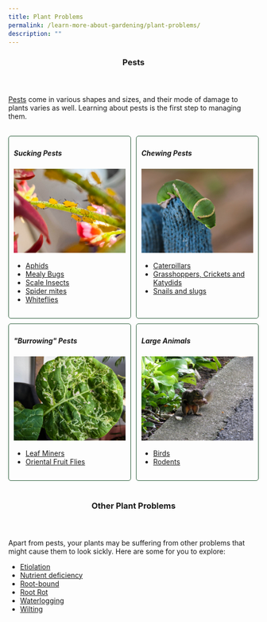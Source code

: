 ```yaml
---
title: Plant Problems
permalink: /learn-more-about-gardening/plant-problems/
description: ""
---
```

<style>
	.wrapper {
		display: grid;
		grid-template-columns: repeat(auto-fit, minmax(200px, 1fr));
		grid-template-rows: auto-fit;
		column-gap: 10px;
		row-gap: 10px;
	}

	.box{
		border: solid 1px #215732;
		border-radius: 5px;
		padding: 5px 10px 15px 10px;
	}
</style>

<header>
	<h3>Pests</h3>
</header>

<section>
	<p><a href="/page-index/pests/pests">Pests</a> come in various shapes and sizes, and their mode of damage to plants varies as well. Learning about pests is the first step to managing them.</p>
	<br>
</section>

<section>
	<div class="wrapper">
		<div class="box">
			<h5>Sucking Pests</h5>
			<img style="display: inline" src="/images/Biodiversity/aphids%20(2)_plantscienceandhealth_nparks.jpg"><br>
			<ul>
				<li><a href="/page-index/pests/aphids/">Aphids</a></li>
				<li><a href="/page-index/pests/mealy-bugs/">Mealy Bugs</a></li>
				<li><a href="/page-index/pests/scale-insects/">Scale Insects</a></li>
				<li><a href="/page-index/pests/spider-mites/">Spider mites</a></li>
				<li><a href="/page-index/pests/whiteflies/">Whiteflies</a></li>
			</ul>
		</div>
		<div class="box">
			<h5>Chewing Pests</h5>
			<img style="display: inline" src="/images/Biodiversity/limecaterpillar_jacchua_3.jpg"><br>
			<ul>
				<li><a href="/page-index/pests/caterpillars/">Caterpillars</a></li>
				<li><a href="/page-index/pests/grasshoppers-crickets-and-katydids/">Grasshoppers, Crickets and Katydids</a></li>
				<li><a href="/page-index/pests/snails-and-slugs/">Snails and slugs</a></li>
			</ul>
		</div>
		<div class="box">
			<h5>"Burrowing" Pests</h5>
			<img style="display: inline" src="/images/Biodiversity/LeafMiner_JacChua.jpg"><br>
			<ul>
				<li><a href="/page-index/pests/leaf-miner/">Leaf Miners</a></li>
				<li><a href="/page-index/pests/oriental-fruit-flies/">Oriental Fruit Flies</a></li>
			</ul>
		</div>
		<div class="box">
			<h5>Large Animals</h5>
			<img style="display: inline" src="/images/Biodiversity/squirrel%20at%20hortpark%20(4)victorialim.jpg"><br>
			<ul>
				<li><a href="/page-index/pests/pests/">Birds</a></li>
				<li><a href="/page-index/pests/pests/">Rodents</a></li>
			</ul>
		</div>
	</div>
	<br>
</section>

<header>
	<h3>Other Plant Problems</h3>
</header>

<section>
	<p> Apart from pests, your plants may be suffering from other problems that might cause them to look sickly. Here are some for you to explore:</p>
	<ul>
				<li><a href="/page-index/plant-problems/etiolation/">Etiolation</a></li>
		<li><a href="/page-index/plant-problems/nutrient-deficiencies/">Nutrient deficiency</a>
				</li><li><a href="/page-index/plant-problems/root-bound/">Root-bound</a></li>
		<li><a href="/page-index/plant-problems/root-rot/">Root Rot</a></li>
		<li><a href="/page-index/plant-problems/waterlogging/">Waterlogging</a></li>
				<li><a href="/page-index/plant-problems/wilting/">Wilting</a></li>
	</ul>
</section>